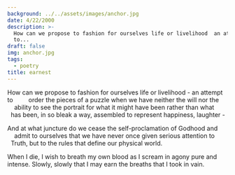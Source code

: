 ```yaml
---
background: ../../assets/images/anchor.jpg
date: 4/22/2000
description: >-
  How can we propose to fashion for ourselves life or livelihood  an attempt
  to...
draft: false
img: anchor.jpg
tags:
  - poetry
title: earnest
---
```


How can we propose to fashion for ourselves life or livelihood - an attempt to
        order the pieces of a puzzle when we have neither the will nor the
        ability to see the portrait for what it might have been rather than what
        has been, in so bleak a way, assembled to represent happiness, laughter -

And at what juncture do we cease the self-proclamation of Godhood and
        admit to ourselves that we have never once given serious attention to
        Truth, but to the rules that define our physical world.

When I die, I wish to breath my own blood as I scream in agony pure and
    intense. Slowly, slowly that I may earn the breaths that I took in vain.
